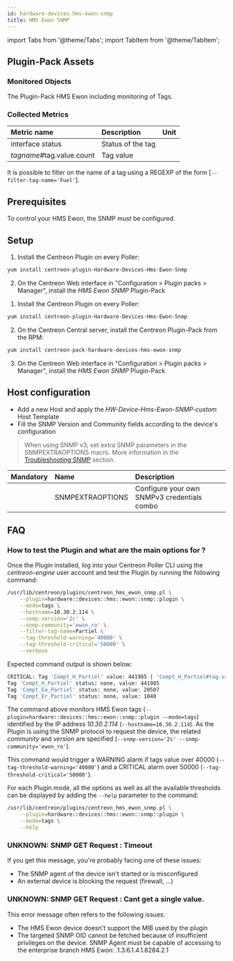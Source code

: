 ```yaml
---
id: hardware-devices-hms-ewon-snmp
title: HMS Ewon SNMP
---
```

import Tabs from '@theme/Tabs';
import TabItem from '@theme/TabItem';


## Plugin-Pack Assets

### Monitored Objects

The Plugin-Pack HMS Ewon including monitoring of Tags.

### Collected Metrics

<Tabs groupId="sync">
<TabItem value="Tags" label="Tags">

| Metric name                | Description        | Unit |
| :------------------------- | :----------------- | :--- |
| interface status           | Status of the tag  |      |
| *tagname*#tag.value.count  | Tag value          |      |

It is possible to filter on the name of a tag using a REGEXP of the form [```--filter-tag-name='Fuel'```].

</TabItem>
</Tabs>

## Prerequisites

To control your HMS Ewon, the SNMP must be configured.

## Setup

<Tabs groupId="sync">
<TabItem value="Online License" label="Online License">

1. Install the Centreon Plugin on every Poller:

```bash
yum install centreon-plugin-Hardware-Devices-Hms-Ewon-Snmp
```

2. On the Centreon Web interface in "Configuration > Plugin packs > Manager", install the *HMS Ewon SNMP* Plugin-Pack

</TabItem>
<TabItem value="Offline License" label="Offline License">

1. Install the Centreon Plugin on every Poller:

```bash
yum install centreon-plugin-Hardware-Devices-Hms-Ewon-Snmp
```

2. On the Centreon Central server, install the Centreon Plugin-Pack from the RPM:

```bash
yum install centreon-pack-hardware-devices-hms-ewon-snmp
```

3. On the Centreon Web interface in "Configuration > Plugin packs > Manager", install the *HMS Ewon SNMP* Plugin-Pack

</TabItem>
</Tabs>

## Host configuration 

* Add a new Host and apply the *HW-Device-Hms-Ewon-SNMP-custom* Host Template
* Fill the SNMP Version and Community fields according to the device's configuration

> When using SNMP v3, set extra SNMP parameters in the SNMPEXTRAOPTIONS macro. 
> More information in the [Troubleshooting SNMP](../getting-started/how-to-guides/troubleshooting-plugins.md#SNMPv3-options-mapping) section.

| Mandatory | Name             | Description                                    |
| :-------- | :--------------- | :--------------------------------------------- |
|           | SNMPEXTRAOPTIONS | Configure your own SNMPv3 credentials combo    |

## FAQ

### How to test the Plugin and what are the main options for ?

Once the Plugin installed, log into your Centreon Poller CLI using the *centreon-engine* user account 
and test the Plugin by running the following command:

```bash
/usr/lib/centreon/plugins/centreon_hms_ewon_snmp.pl \
    --plugin=hardware::devices::hms::ewon::snmp::plugin \
    --mode=tags \
    --hostname=10.30.2.114 \
    --snmp-version='2c' \
    --snmp-community='ewon_ro' \
    --filter-tag-name=Partiel \
    --tag-threshold-warning='40000' \
    --tag-threshold-critical='50000' \
    --verbose
```

Expected command output is shown below: 

```bash
CRITICAL: Tag 'Compt_H_Partiel' value: 441985 | 'Compt_H_Partiel#tag.value.count'=441985;0:40000;0:50000;; 'Compt_Ea_Partiel#tag.value.count'=20507;0:40000;0:50000;; 'Compt_Er_Partiel#tag.value.count'=1040;0:40000;0:50000;;
Tag 'Compt_H_Partiel' status: none, value: 441985
Tag 'Compt_Ea_Partiel' status: none, value: 20507
Tag 'Compt_Er_Partiel' status: none, value: 1040
```

The command above monitors HMS Ewon tags (```--plugin=hardware::devices::hms::ewon::snmp::plugin --mode=tags```) identified
by the IP address *10.30.2.114* (```--hostname=10.30.2.114```). As the Plugin is using the SNMP protocol to request the device, the related
*community* and *version* are specified (```--snmp-version='2c' --snmp-community='ewon_ro'```).

This command would trigger a WARNING alarm if tags value over 40000 
(```--tag-threshold-warning='40000'```) and a CRITICAL alarm over 50000 (```--tag-threshold-critical='50000'```).

For each Plugin mode, all the options as well as all the available thresholds can be displayed by adding the ```--help```
parameter to the command:

```bash
/usr/lib/centreon/plugins/centreon_hms_ewon_snmp.pl \
    --plugin=hardware::devices::hms::ewon::snmp::plugin \
    --mode=tags \
    --help
```

### UNKNOWN: SNMP GET Request : Timeout

If you get this message, you're probably facing one of these issues: 
* The SNMP agent of the device isn't started or is misconfigured 
* An external device is blocking the request (firewall, ...)

### UNKNOWN: SNMP GET Request : Cant get a single value.

This error message often refers to the following issues: 
  - The HMS Ewon device doesn't support the MIB used by the plugin
  - The targeted SNMP OID cannot be fetched because of insufficient privileges on the device. 
    SNMP Agent must be capable of accessing to the enterprise branch HMS Ewon: .1.3.6.1.4.1.8284.2.1
